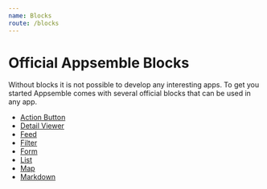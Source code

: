 ```yaml
---
name: Blocks
route: /blocks
---
```


# Official Appsemble Blocks

Without blocks it is not possible to develop any interesting apps. To get you started Appsemble
comes with several official blocks that can be used in any app.

- [Action Button](/blocks/action-button)
- [Detail Viewer](/blocks/detail-viewer)
- [Feed](/blocks/feed)
- [Filter](/blocks/filter)
- [Form](/blocks/form)
- [List](/blocks/list)
- [Map](/blocks/map)
- [Markdown](/blocks/markdown)
